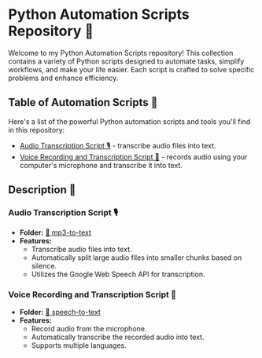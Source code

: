 # Python Automation Scripts Repository 🐍

Welcome to my Python Automation Scripts repository! This collection contains a variety of Python scripts designed to automate tasks, simplify workflows, and make your life easier. Each script is crafted to solve specific problems and enhance efficiency.

## Table of Automation Scripts 🚀

Here's a list of the powerful Python automation scripts and tools you'll find in this repository:

- [Audio Transcription Script 🎙️](#audio-transcription-script-) -  transcribe audio files into text.
- [Voice Recording and Transcription Script 📝](#voice-recording-and-transcription-script-) - records audio using your computer's microphone and transcribe it into text.

## Description 🌟

### Audio Transcription Script 🎙️

- **Folder:** [📁 mp3-to-text](/mp3-to-text/)
- **Features:**
    - Transcribe audio files into text.
    - Automatically split large audio files into smaller chunks based on silence.
    - Utilizes the Google Web Speech API for transcription.


### Voice Recording and Transcription Script 📝

- **Folder:** [📁 speech-to-text](/speech-to-text/)
- **Features:**
    - Record audio from the microphone.
    - Automatically transcribe the recorded audio into text.
    - Supports multiple languages.
